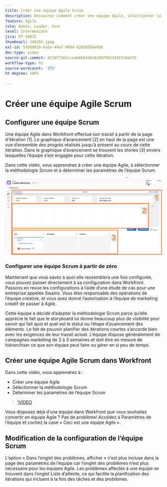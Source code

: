 ```yaml
---
title: Créer une équipe Agile Scrum
description: Découvrez comment créer une équipe Agile, sélectionner la méthodologie Scrum et déterminer les paramètres de l’équipe Scrum.
feature: Agile
role: Admin, Leader, User
level: Intermediate
jira: KT-10871
thumbnail: 346281.jpeg
exl-id: 5fd50010-6aba-49af-9094-026b0569e0d8
doc-type: video
source-git-commit: d17df7162ccaab6b62db34209f50131927c0a532
workflow-type: ht
source-wordcount: '375'
ht-degree: 100%

---
```


# Créer une équipe Agile Scrum

## Configurer une équipe Scrum

Une équipe Agile dans Workfront effectue son travail à partir de la page d’itération [1]. Le graphique d’avancement [2] en haut de la page est une vue d’ensemble des progrès réalisés jusqu’à présent au cours de cette itération. Dans le graphique d’avancement se trouvent les stories [3] envers lesquelles l’équipe s’est engagée pour cette itération.

Dans cette vidéo, vous apprendrez à créer une équipe Agile, à sélectionner la méthodologie Scrum et à déterminer les paramètres de l’équipe Scrum.

![Page des équipes](assets/scrum-agile-team-page.png)

### Configurer une équipe Scrum à partir de zéro

Maintenant que vous savez à quoi elle ressemblera une fois configurée, vous pouvez passer directement à sa configuration dans Workfront. Passons en revue les configurations à l’aide d’une étude de cas pour une entreprise appelée Swains. Vous êtes responsable des opérations de l’équipe créative, et vous avez donné l’autorisation à l’équipe de marketing créatif de passer à Agile.


Cette équipe a décidé d’adopter la méthodologie Scrum parce qu’elle apprécie le fait que le storyboard lui donne beaucoup plus de visibilité pour savoir qui fait quoi et quel est le statut ou l’étape d’avancement des éléments. Le fait de pouvoir planifier des itérations courtes s’accorde bien avec les exigences de leur travail actuel. L’équipe dispose généralement de campagnes marketing de 2 à 3 semaines et doit être en mesure de hiérarchiser ce que son équipe peut faire ou gérer en si peu de temps.

## Créer une équipe Agile Scrum dans Workfront

Dans cette vidéo, vous apprendrez à :

- Créer une équipe Agile
- Sélectionner la méthodologie Scrum
- Déterminer les paramètres de l’équipe Scrum

>[!VIDEO](https://video.tv.adobe.com/v/346281/?quality=12&learn=on&enablevpops)

Vous disposez déjà d’une équipe dans Workfront que vous souhaitez convertir en équipe Agile ? Pas de problème! Accédez à Paramètres de l’équipe et cochez la case « Ceci est une équipe Agile ».



## Modification de la configuration de l’équipe Scrum

L’option « Dans l’onglet des problèmes, afficher » n’est plus incluse dans la page des paramètres de l’équipe car l’onglet des problèmes n’est plus nécessaire pour les équipes Agile. Les problèmes affectés à une équipe se trouvent dans l’onglet Liste d’attente, ce qui facilite la planification des itérations qui incluent à la fois des tâches et des problèmes.
